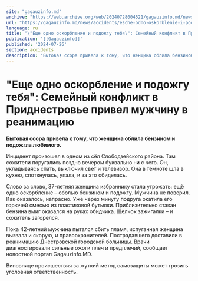 ```yaml
---
site: "gagauzinfo.md"
archive: "https://web.archive.org/web/20240728004521/gagauzinfo.md/news/accidents/esche-odno-oskorblenie-i-podozhgu-tebya-semeinii-konflikt-v-pridnestrove-privel-muzhchinu-v-reanimatsiyu"
url: "https://gagauzinfo.md/news/accidents/esche-odno-oskorblenie-i-podozhgu-tebya-semeinii-konflikt-v-pridnestrove-privel-muzhchinu-v-reanimatsiyu"
language: ru
title: "\"Еще одно оскорбление и подожгу тебя\": Семейный конфликт в Приднестровье привел мужчину в реанимацию"
publication: '[[Gagauzinfo]]'
published: '2024-07-26'
section: accidents
description: "Бытовая ссора привела к тому, что женщина облила бензином и подожгла любимого."
---
```


# "Еще одно оскорбление и подожгу тебя": Семейный конфликт в Приднестровье привел мужчину в реанимацию

**Бытовая ссора привела к тому, что женщина облила бензином и подожгла любимого.**

Инцидент произошел в одном из сёл Слободзейского района. Там сожители поругались поздно вечером буквально ни с чего. Он, укладываясь спать, выключил свет и телевизор. Она в темноте шла в кухню, споткнулась, упала, и за это обиделась.

Слово за слово, 37-летняя женщина избраннику стала угрожать: ещё одно оскорбление – оболью бензином и подожгу. Мужчина не поверил. Как оказалось, напрасно. Уже через минуту подруга окатила его горючей смесью из пластиковой бутылки. Приблизительно стакан бензина вмиг оказался на руках обидчика. Щелчок зажигалки – и сожитель загорелся.

Пока 42-летний мужчина пытался сбить пламя, испуганная женщина вызвала и скорую, и правоохранителей. Пострадавшего доставили в реанимацию Днестровской городской больницы. Врачи диагностировали сильные ожоги плеч и предплечий, сообщает новостной портал Gagauzinfo.MD.

Виновнице происшествия за жуткий метод самозащиты может грозить уголовная ответственность.